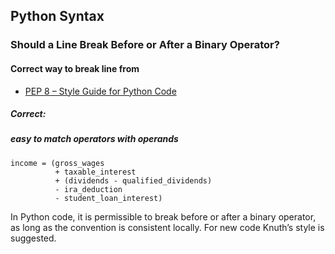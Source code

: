 ## Python Syntax
### Should a Line Break Before or After a Binary Operator?
#### Correct way to break line from
- [PEP 8 – Style Guide for Python Code](https://peps.python.org/pep-0008/)

##### Correct:
##### easy to match operators with operands

```
income = (gross_wages
          + taxable_interest
          + (dividends - qualified_dividends)
          - ira_deduction
          - student_loan_interest)
```

In Python code, it is permissible to break before or after a binary operator, as long as the convention is consistent locally. For new code Knuth’s style is suggested.

